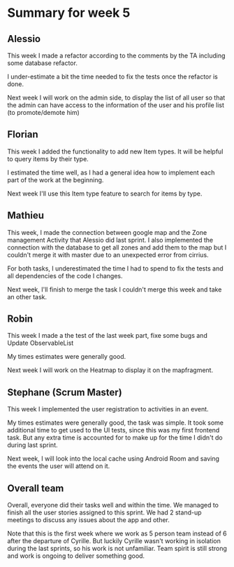 # Summary for week 5

## Alessio
This week I made a refactor according to the comments by the TA including some database refactor. 

I under-estimate a bit the time needed to fix the tests once the refactor is done. 

Next week I will work on the admin side, to display the list of all user so that the admin can have access to the information of the user and his profile list (to promote/demote him)

## Florian 
This week I added the functionality to add new Item types. It will be helpful to query items by their type. 

I estimated the time well, as I had a general idea how to implement each part of the work at the beginning. 

Next week I'll use this Item type feature to search for items by type. 

## Mathieu

This week, I made the connection between google map and the Zone management Activity that Alessio did last sprint. I also implemented the connection with the database to get all zones and add them to the map but I couldn't merge it with master due to an unexpected error from cirrius.

For both tasks, I underestimated the time I had to spend to fix the tests and all dependencies of the code I changes.

Next week, I'll finish to merge the task I couldn't merge this week and take an other task.

## Robin
This week I made a the test of the last week part, fixe some bugs and Update ObservableList

My times estimates were generally good.

Next week I will work on the Heatmap to display it on the mapfragment.

## Stephane (Scrum Master)
This week I implemented the user registration to activities in an event. 

My times estimates were generally good, the task was simple. It took some additional time to get used to the UI tests,
since this was my first frontend task. But any extra time is accounted for to make up for the time I didn't do
during last sprint.

Next week, I will look into the local cache using Android Room and saving the events the user will attend 
on it.

## Overall team
Overall, everyone did their tasks well and within the time. We managed to finish all the user stories
assigned to this sprint. We had 2 stand-up meetings to discuss any issues about the app and other.

Note that this is the first week where we work as 5 person team instead of 6 after the departure
of Cyrille. But luckily Cyrille wasn't working in isolation during the last sprints, so his work is 
not unfamiliar. Team spirit is still strong and work is ongoing to deliver something good.

